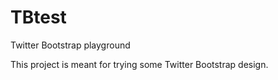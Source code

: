 TBtest
======

Twitter Bootstrap playground

This project is meant for trying some Twitter Bootstrap design.

